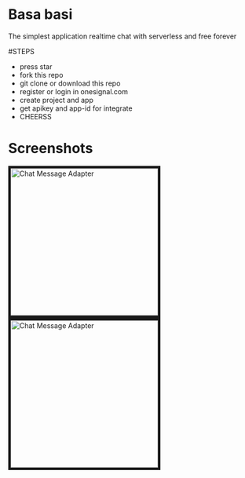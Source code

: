 # Basa basi
The simplest application realtime chat with serverless and free forever

#STEPS
- press star
- fork this repo
- git clone or download this repo
- register or login in onesignal.com
- create project and app
- get apikey and app-id for integrate
- CHEERSS

# Screenshots

<img src="screenshots/screenshot1.png" border="5" alt="Chat Message Adapter" width="300">&nbsp;
<img src="screenshots/screenshot2.png" border="5" alt="Chat Message Adapter" width="300">
